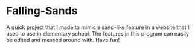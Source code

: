 # Falling-Sands
A quick project that I made to mimic a sand-like feature in a website that I used to use in elementary school.
The features in this program can easily be edited and messed around with. Have fun!
